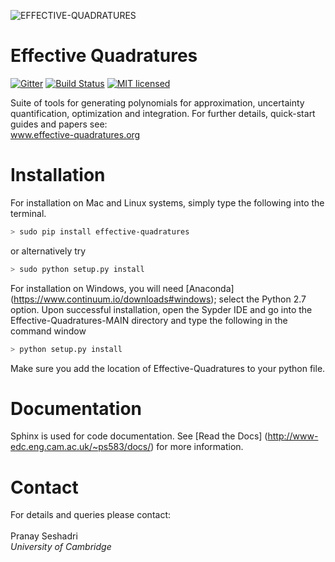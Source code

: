 ![EFFECTIVE-QUADRATURES](https://static.wixstatic.com/media/dad873_3938470ea83849db8b53716c94dd20e8~mv2.png/v1/fill/w_269,h_66,al_c,usm_0.66_1.00_0.01/dad873_3938470ea83849db8b53716c94dd20e8~mv2.png)

# Effective Quadratures
[![Gitter](https://badges.gitter.im/gitterHQ/gitter.svg)](https://gitter.im/Effective-Quadratures)  [![Build Status](https://travis-ci.org/Effective-Quadratures/Effective-Quadratures.svg?branch=dev)](https://travis-ci.org/Effective-Quadratures/Effective-Quadratures)
[![MIT licensed](https://img.shields.io/badge/license-MIT-blue.svg)](https://raw.githubusercontent.com/Effective-Quadratures/Effective-Quadratures/MAIN/LICENSE.rst)

Suite of tools for generating polynomials for approximation, uncertainty quantification, optimization and integration. For further details, quick-start guides and papers see:
<br>
www.effective-quadratures.org
<br>

# Installation
For installation on Mac and Linux systems, simply type the following into the terminal. 
```bash
> sudo pip install effective-quadratures
```
or alternatively try
```bash
> sudo python setup.py install
```
For installation on Windows, you will need [Anaconda] (https://www.continuum.io/downloads#windows); select the Python 2.7 option. Upon successful installation, open the Sypder IDE and go into the Effective-Quadratures-MAIN directory and type the following in the command window
```bash
> python setup.py install
```
Make sure you add the location of Effective-Quadratures to your python file. 

# Documentation
Sphinx is used for code documentation. See [Read the Docs] (http://www-edc.eng.cam.ac.uk/~ps583/docs/) for more information.

# Contact
For details and queries please contact:<br>
<br>
Pranay Seshadri <br>
*University of Cambridge* <br>
